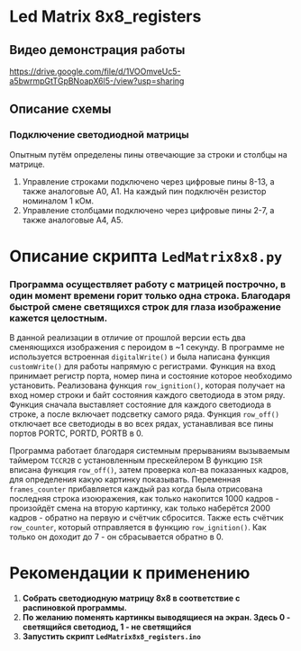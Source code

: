 # Led Matrix 8x8_registers

## Видео демонстрация работы
https://drive.google.com/file/d/1VOOmveUc5-a5bwrmpGtTGpBNoapX6l5-/view?usp=sharing

## Описание схемы
### Подключение светодиодной матрицы
Опытным путём определены пины отвечающие за строки и столбцы на матрице. 
1. Управление строками подключено через цифровые пины 8-13, а также
аналоговые A0, A1. На каждый пин подключён резистор номиналом 1 кОм.
2. Управление столбцами подключено через цифровые пины 2-7, а также аналоговые A4, A5.

# Описание скрипта `LedMatrix8x8.py`
### Программа осуществляет работу с матрицей построчно, в один момент времени горит только одна строка. Благодаря быстрой смене светящихся строк для глаза изображение кажется целостным.
В данной реализации в отличие от прошлой версии есть два сменяющихся изображения с пероидом в ~1 секунду.
В программе не используется встроенная `digitalWrite()` и была написана функция `customWrite()` для работы напрямую с регистрами.
Функция на вход принимает регистр порта, номер пина и состояние которое необходимо установить.
Реализована функция `row_ignition()`, которая получает на вход номер строки и байт состояния каждого светодиода в этом ряду.
Функция сначала выставляет состояние для каждого светодиода в строке, а после включает подсветку самого ряда.
Функция `row_off()` отключает все светодиоды в во всех рядах, устанавливая все пины портов PORTC, PORTD, PORTB в 0.

Программа работает благодаря системным прерываниям вызываемым таймером `TCCR2B` с установленным прескейлером
В функцию `ISR` вписана функция `row_off()`, затем проверка кол-ва показанных кадров, для определения какую картинку показывать.
Переменная `frames_counter` прибавляется каждый раз когда была отрисована последняя строка изоюражения, как только накопится 1000 кадров - произойдёт смена
на вторую картинку, как только наберётся 2000 кадров - обратно на первую и счётчик сбросится.
Также есть счётчик `row_counter`, который отправляется в функцию `row_ignition()`. Как только он доходит до 7 - он сбрасывается обратно в 0.

# Рекомендации к применению
1. **Собрать светодиодную матрицу 8х8 в соответствие с распиновкой программы.**
2. **По желанию поменять картинкы выводящиеся на экран. Здесь 0 - светящийся светодиод, 1 - не светящийся**
3. **Запустить скрипт `LedMatrix8x8_registers.ino`**
